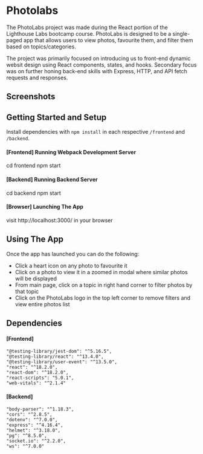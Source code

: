 # Photolabs

The PhotoLabs project was made during the React portion of the Lighthouse Labs bootcamp course.  PhotoLabs is designed to be a single-paged app that allows users to view photos, favourite them, and filter them based on topics/categories.  

The project was primarily focused on introducing us to front-end dynamic websit design using React components, states, and hooks.  Secondary focus was on further honing back-end skills with Express, HTTP, and API fetch requests and responses.

## Screenshots





## Getting Started and Setup
Install dependencies with `npm install` in each respective `/frontend` and `/backend`.

#### [Frontend] Running Webpack Development Server
cd frontend
npm start

#### [Backend] Running Backend Server
cd backend
npm start

#### [Browser] Launching The App
visit http://localhost:3000/ in your browser



## Using The App
Once the app has launched you can do the following:
- Click a heart icon on any photo to favourite it
- Click on a photo to view it in a zoomed in modal where similar photos will be displayed
- From main page, click on a topic in right hand corner to filter photos by that topic
- Click on the PhotoLabs logo in the top left corner to remove filters and view entire photos list



## Dependencies

#### [Frontend]
    "@testing-library/jest-dom": "^5.16.5",
    "@testing-library/react": "^13.4.0",
    "@testing-library/user-event": "^13.5.0",
    "react": "^18.2.0",
    "react-dom": "^18.2.0",
    "react-scripts": "5.0.1",
    "web-vitals": "^2.1.4"

#### [Backend]
    "body-parser": "^1.18.3",
    "cors": "^2.8.5",
    "dotenv": "^7.0.0",
    "express": "^4.16.4",
    "helmet": "^3.18.0",
    "pg": "^8.5.0",
    "socket.io": "^2.2.0",
    "ws": "^7.0.0"